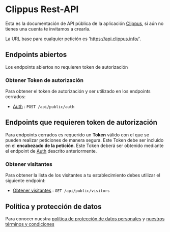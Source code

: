 # Clippus Rest-API

Esta es la documentación de API pública de la aplicación
[Clippus](https://clippus.info/), si aún no tienes una cuenta te invitamos a crearla.

La URL base para cualquier petición es 'https://api.clippus.info/'.

## Endpoints abiertos

Los endpoints abiertos no requieren token de autorización

### Obtener Token de autorización

Para obtener el token de autorización y ser utilizado en los endpoints cerrados:

* [Auth](auth.md) : `POST /api/public/auth`

## Endpoints que requieren token de autorización

Para endpoints cerrados es requerido un **Token** válido con el que se pueden realizar peticiones de manera segura. Este Token debe ser incluido en el **encabezado de la petición**. Este Token deberá ser obtenido mediante el endpoint de [Auth](auth.md) descrito anteriormente.

### Obtener visitantes

Para obtener la lista de los visitantes a tu establecimiento debes utilizar el siguiente endpoint:

* [Obtener visitantes](visitors/get.md) : `GET /api/public/visitors`

## Política y protección  de datos
Para conocer nuestra [política de protección de datos personales](https://clippus.info/politica-tratamiento-datos.html) y [nuestros términos y condiciones](https://clippus.info/terminos.html)

